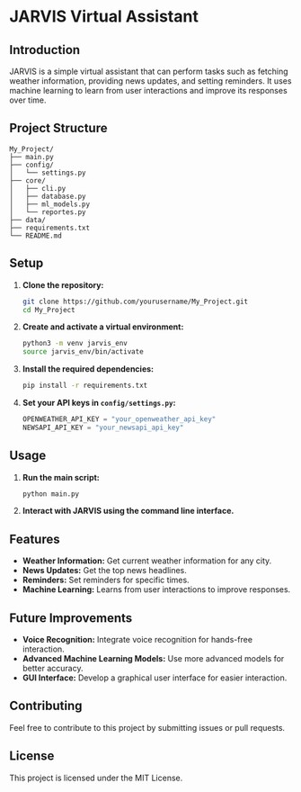 # JARVIS Virtual Assistant

## Introduction

JARVIS is a simple virtual assistant that can perform tasks such as fetching weather information, providing news updates, and setting reminders. It uses machine learning to learn from user interactions and improve its responses over time.

## Project Structure

```
My_Project/
├── main.py
├── config/
│   └── settings.py
├── core/
│   ├── cli.py
│   ├── database.py
│   ├── ml_models.py
│   └── reportes.py
├── data/
├── requirements.txt
└── README.md
```

## Setup

1. **Clone the repository:**

   ```sh
   git clone https://github.com/yourusername/My_Project.git
   cd My_Project
   ```

2. **Create and activate a virtual environment:**

   ```sh
   python3 -m venv jarvis_env
   source jarvis_env/bin/activate
   ```

3. **Install the required dependencies:**

   ```sh
   pip install -r requirements.txt
   ```

4. **Set your API keys in `config/settings.py`:**

   ```python
   OPENWEATHER_API_KEY = "your_openweather_api_key"
   NEWSAPI_API_KEY = "your_newsapi_api_key"
   ```

## Usage

1. **Run the main script:**

   ```sh
   python main.py
   ```

2. **Interact with JARVIS using the command line interface.**

## Features

- **Weather Information:** Get current weather information for any city.
- **News Updates:** Get the top news headlines.
- **Reminders:** Set reminders for specific times.
- **Machine Learning:** Learns from user interactions to improve responses.

## Future Improvements

- **Voice Recognition:** Integrate voice recognition for hands-free interaction.
- **Advanced Machine Learning Models:** Use more advanced models for better accuracy.
- **GUI Interface:** Develop a graphical user interface for easier interaction.

## Contributing

Feel free to contribute to this project by submitting issues or pull requests.

## License

This project is licensed under the MIT License.